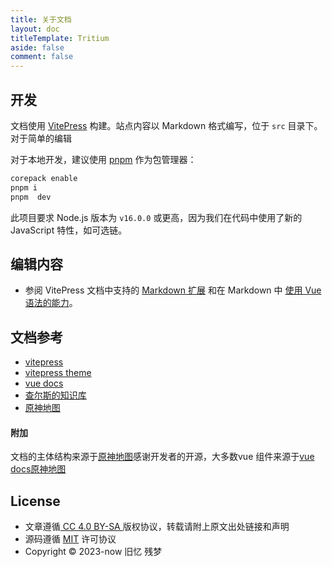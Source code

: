 ```yaml
---
title: 关于文档
layout: doc
titleTemplate: Tritium
aside: false
comment: false
---
```

## 开发
文档使用 [VitePress](https://github.com/vuejs/vitepress) 构建。站点内容以 Markdown 格式编写，位于 `src` 目录下。对于简单的编辑

对于本地开发，建议使用 [pnpm](https://pnpm.io/) 作为包管理器：

```bash
corepack enable
pnpm i
pnpm  dev
```

此项目要求 Node.js 版本为 `v16.0.0` 或更高，因为我们在代码中使用了新的 JavaScript 特性，如可选链。

## 编辑内容

- 参阅 VitePress 文档中支持的 [Markdown 扩展](https://vitepress.vuejs.org/guide/markdown) 和在 Markdown 中 [使用 Vue 语法的能力](https://vitepress.vuejs.org/guide/using-vue)。

## 文档参考 
 
- [vitepress](https://vitepress.vuejs.org)
- [vitepress theme](https://github.com/vuejs/theme)
- [vue docs](https://vuejs.org/)
- [查尔斯的知识库](https://blog.charles7c.top/)
- [原神地图](https://yuanshen.site/docs/)


#### 附加
文档的主体结构来源于[原神地图](https://yuanshen.site/docs/)感谢开发者的开源，大多数vue 组件来源于[vue docs](https://vuejs.org/)[原神地图](https://yuanshen.site/docs/)
## License

- 文章遵循[ CC 4.0 BY-SA ](http://creativecommons.org/licenses/by-sa/4.0/)版权协议，转载请附上原文出处链接和声明
- 源码遵循 [MIT](https://github.com/Oldmemorie/Oldmemorie.github.io/blob/main/LICENSE) 许可协议
- Copyright © 2023-now 旧忆 残梦